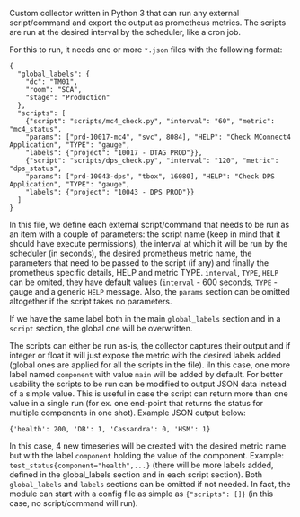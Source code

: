 Custom collector written in Python 3 that can run any external script/command and export the output as prometheus metrics. The scripts are run at the desired interval by the scheduler, like a cron job.

For this to run, it needs one or more `*.json` files with the following format:

```
{
  "global_labels": {
    "dc": "TM01",
    "room": "SCA",
    "stage": "Production"
  },
  "scripts": [
    {"script": "scripts/mc4_check.py", "interval": "60", "metric": "mc4_status",
    "params": ["prd-10017-mc4", "svc", 8084], "HELP": "Check MConnect4 Application", "TYPE": "gauge",
    "labels": {"project": "10017 - DTAG PROD"}},
    {"script": "scripts/dps_check.py", "interval": "120", "metric": "dps_status",
    "params": ["prd-10043-dps", "tbox", 16080], "HELP": "Check DPS Application", "TYPE": "gauge",
    "labels": {"project": "10043 - DPS PROD"}}
  ]
}
```

In this file, we define each external script/command that needs to be run as an item with a couple of parameters: the script name (keep in mind that it should have execute permissions), the interval at which it will be run by the scheduler (in seconds), the desired prometheus metric name, the parameters that need to be passed to the script (if any) and finally the prometheus specific details, HELP and metric TYPE.
`interval`, `TYPE`, `HELP` can be omited, they have default values (`interval` - 600 seconds, `TYPE` - gauge and a generic `HELP` message. Also, the `params` section can be omitted altogether if the script takes no parameters.

If we have the same label both in the main `global_labels` section and in a `script` section, the global one will be overwritten.

The scripts can either be run as-is, the collector captures their output and if integer or float it will just expose the metric with the desired labels added (global ones are applied for all the scripts in the file). iIn this case, one more label named `component` with value `main` will be added by default. For better usability the scripts to be run can be modified to output JSON data instead of a simple value. This is useful in case the script can return more than one value in a single run (for ex. one end-point that returns the status for multiple components in one shot). Example JSON output below:

`{'health': 200, 'DB': 1, 'Cassandra': 0, 'HSM': 1}`

In this case, 4 new timeseries will be created with the desired metric name but with the label `component` holding the value of the component. Example:
`test_status{component="health",...}` (there will be more labels added, defined in the global_labels section and in each script section).
Both `global_labels` and `labels` sections can be omitted if not needed. In fact, the module can start with a config file as simple as `{"scripts": []}` (in this case, no script/command will run).
